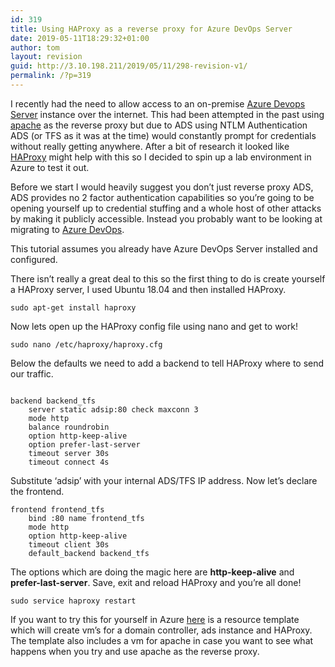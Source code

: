```yaml
---
id: 319
title: Using HAProxy as a reverse proxy for Azure DevOps Server
date: 2019-05-11T18:29:32+01:00
author: tom
layout: revision
guid: http://3.10.198.211/2019/05/11/298-revision-v1/
permalink: /?p=319
---
```

I recently had the need to allow access to an on-premise [Azure Devops Server](https://azure.microsoft.com/en-gb/services/devops/server/) instance over the internet. This had been attempted in the past using [apache](https://httpd.apache.org/) as the reverse proxy but due to ADS using NTLM Authentication ADS (or TFS as it was at the time) would constantly prompt for credentials without really getting anywhere. After a bit of research it looked like [HAProxy](http://www.haproxy.org/) might help with this so I decided to spin up a lab environment in Azure to test it out.

Before we start I would heavily suggest you don&#8217;t just reverse proxy ADS, ADS provides no 2 factor authentication capabilities so you&#8217;re going to be opening yourself up to credential stuffing and a whole host of other attacks by making it publicly accessible. Instead you probably want to be looking at migrating to [Azure DevOps](https://azure.microsoft.com/en-gb/services/devops/).

This tutorial assumes you already have Azure DevOps Server installed and configured. 

There isn&#8217;t really a great deal to this so the first thing to do is create yourself a HAProxy server, I used Ubuntu 18.04 and then installed HAProxy.

<pre class="wp-block-code"><code>sudo apt-get install haproxy</code></pre>

Now lets open up the HAProxy config file using nano and get to work!

<pre class="wp-block-code"><code>sudo nano /etc/haproxy/haproxy.cfg</code></pre>

Below the defaults we need to add a backend to tell HAProxy where to send our traffic.

<pre class="wp-block-code"><code>
backend backend_tfs
    server static adsip:80 check maxconn 3
    mode http
    balance roundrobin
    option http-keep-alive
    option prefer-last-server
    timeout server 30s
    timeout connect 4s
</code></pre>

Substitute &#8216;adsip&#8217; with your internal ADS/TFS IP address. Now let&#8217;s declare the frontend.

<pre class="wp-block-code"><code>frontend frontend_tfs
    bind :80 name frontend_tfs
    mode http
    option http-keep-alive
    timeout client 30s
    default_backend backend_tfs
</code></pre>

The options which are doing the magic here are **http-keep-alive** and **prefer-last-server**. Save, exit and reload HAProxy and you&#8217;re all done!

<pre class="wp-block-code"><code>sudo service haproxy restart</code></pre>

If you want to try this for yourself in Azure [here](https://gist.github.com/tomaustin700/55e0ad640f58c0dde4d809e18fe6c8ab) is a resource template which will create vm&#8217;s for a domain controller, ads instance and HAProxy. The template also includes a vm for apache in case you want to see what happens when you try and use apache as the reverse proxy.